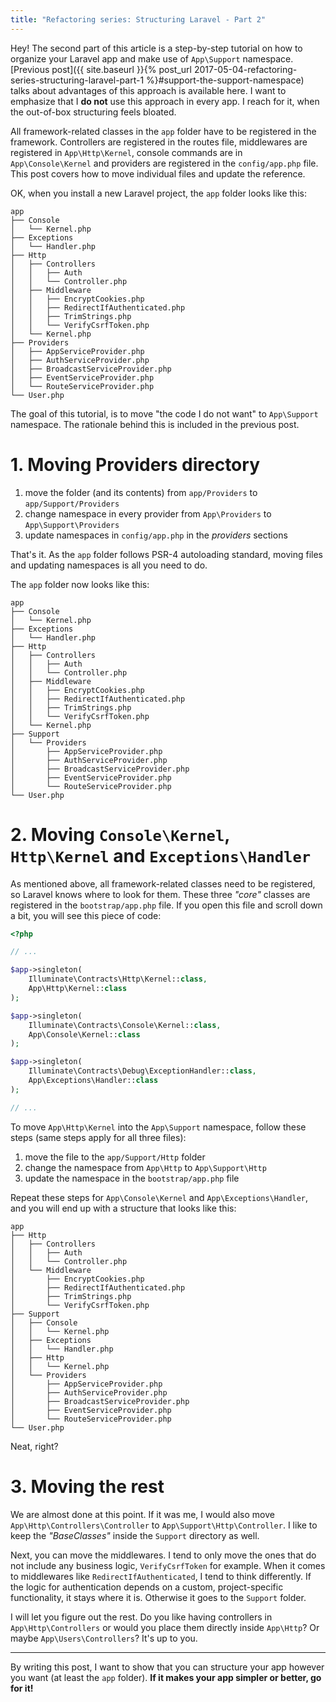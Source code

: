 ```yaml
---
title: "Refactoring series: Structuring Laravel - Part 2"
---
```


Hey! The second part of this article is a step-by-step tutorial on how to organize your Laravel app and make use of `App\Support` namespace. [Previous post]({{ site.baseurl }}{% post_url 2017-05-04-refactoring-series-structuring-laravel-part-1 %}#support-the-support-namespace) talks about advantages of this approach is available here. I want to emphasize that I **do not** use this approach in every app. I reach for it, when the out-of-box structuring feels bloated.

All framework-related classes in the `app` folder have to be registered in the framework. Controllers are registered in the routes file, middlewares are registered in `App\Http\Kernel`, console commands are in `App\Console\Kernel` and providers are registered in the `config/app.php` file. This post covers how to move individual files and update the reference.

OK, when you install a new Laravel project, the `app` folder looks like this:
```
app
├── Console
│   └── Kernel.php
├── Exceptions
│   └── Handler.php
├── Http
│   ├── Controllers
│   │   ├── Auth
│   │   └── Controller.php
│   ├── Middleware
│   │   ├── EncryptCookies.php
│   │   ├── RedirectIfAuthenticated.php
│   │   ├── TrimStrings.php
│   │   └── VerifyCsrfToken.php
│   └── Kernel.php
├── Providers
│   ├── AppServiceProvider.php
│   ├── AuthServiceProvider.php
│   ├── BroadcastServiceProvider.php
│   ├── EventServiceProvider.php
│   └── RouteServiceProvider.php
└── User.php
```

The goal of this tutorial, is to move "the code I do not want" to `App\Support` namespace. The rationale behind this is included in the previous post.

# 1. Moving Providers directory

1. move the folder (and its contents) from `app/Providers` to `app/Support/Providers`
1. change namespace in every provider from `App\Providers` to `App\Support\Providers`
1. update namespaces in `config/app.php` in the _providers_ sections

That's it. As the `app` folder follows PSR-4 autoloading standard, moving files and updating namespaces is all you need to do.

The `app` folder now looks like this:
```
app
├── Console
│   └── Kernel.php
├── Exceptions
│   └── Handler.php
├── Http
│   ├── Controllers
│   │   ├── Auth
│   │   └── Controller.php
│   ├── Middleware
│   │   ├── EncryptCookies.php
│   │   ├── RedirectIfAuthenticated.php
│   │   ├── TrimStrings.php
│   │   └── VerifyCsrfToken.php
│   └── Kernel.php
├── Support
│   └── Providers
│       ├── AppServiceProvider.php
│       ├── AuthServiceProvider.php
│       ├── BroadcastServiceProvider.php
│       ├── EventServiceProvider.php
│       └── RouteServiceProvider.php
└── User.php
```

# 2. Moving `Console\Kernel`, `Http\Kernel` and `Exceptions\Handler`

As mentioned above, all framework-related classes need to be registered, so Laravel knows where to look for them. These three _"core"_ classes are registered in the `bootstrap/app.php` file. If you open this file and scroll down a bit, you will see this piece of code:

```php
<?php

// ...

$app->singleton(
    Illuminate\Contracts\Http\Kernel::class,
    App\Http\Kernel::class
);

$app->singleton(
    Illuminate\Contracts\Console\Kernel::class,
    App\Console\Kernel::class
);

$app->singleton(
    Illuminate\Contracts\Debug\ExceptionHandler::class,
    App\Exceptions\Handler::class
);

// ...
```

To move `App\Http\Kernel` into the `App\Support` namespace, follow these steps (same steps apply for all three files):

1. move the file to the `app/Support/Http` folder
1. change the namespace from `App\Http` to `App\Support\Http`
1. update the namespace in the `bootstrap/app.php` file

Repeat these steps for `App\Console\Kernel` and `App\Exceptions\Handler`, and you will end up with a structure that looks like this:

```
app
├── Http
│   ├── Controllers
│   │   ├── Auth
│   │   └── Controller.php
│   └── Middleware
│       ├── EncryptCookies.php
│       ├── RedirectIfAuthenticated.php
│       ├── TrimStrings.php
│       └── VerifyCsrfToken.php
├── Support
│   ├── Console
│   │   └── Kernel.php
│   ├── Exceptions
│   │   └── Handler.php
│   ├── Http
│   │   └── Kernel.php
│   └── Providers
│       ├── AppServiceProvider.php
│       ├── AuthServiceProvider.php
│       ├── BroadcastServiceProvider.php
│       ├── EventServiceProvider.php
│       └── RouteServiceProvider.php
└── User.php
```

Neat, right?

# 3. Moving the rest

We are almost done at this point. If it was me, I would also move `App\Http\Controllers\Controller` to `App\Support\Http\Controller`. I like to keep the _"BaseClasses"_ inside the `Support` directory as well.

Next, you can move the middlewares. I tend to only move the ones that do not include any business logic, `VerifyCsrfToken` for example. When it comes to middlewares like `RedirectIfAuthenticated`, I tend to think differently. If the logic for authentication depends on a custom, project-specific functionality, it stays where it is. Otherwise it goes to the `Support` folder.

I will let you figure out the rest. Do you like having controllers in `App\Http\Controllers` or would you place them directly inside `App\Http`? Or maybe `App\Users\Controllers`? It's up to you.

---

By writing this post, I want to show that you can structure your app however you want (at least the `app` folder). **If it makes your app simpler or better, go for it!**

